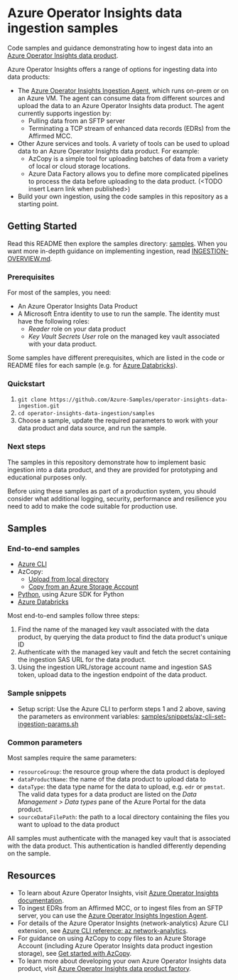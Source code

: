 # Azure Operator Insights data ingestion samples

Code samples and guidance demonstrating how to ingest data into an [Azure Operator Insights data product](https://learn.microsoft.com/en-us/azure/operator-insights/).

Azure Operator Insights offers a range of options for ingesting data into data products:

- The [Azure Operator Insights Ingestion Agent](https://learn.microsoft.com/en-us/azure/operator-insights/ingestion-agent-overview), which runs on-prem or on an Azure VM. The agent can consume data from different sources and upload the data to an Azure Operator Insights data product. The agent currently supports ingestion by:
  - Pulling data from an SFTP server
  - Terminating a TCP stream of enhanced data records (EDRs) from the Affirmed MCC.
- Other Azure services and tools. A variety of tools can be used to upload data to an Azure Operator Insights data product. For example:
  - AzCopy is a simple tool for uploading batches of data from a variety of local or cloud storage locations.
  - Azure Data Factory allows you to define more complicated pipelines to process the data before uploading to the data product.  (\<TODO insert Learn link when published>)
- Build your own ingestion, using the code samples in this repository as a starting point.

## Getting Started

Read this README then explore the samples directory: [samples](samples). When you want more in-depth guidance on implementing ingestion, read [INGESTION-OVERVIEW.md](INGESTION-OVERVIEW.md).

### Prerequisites

For most of the samples, you need:

- An Azure Operator Insights Data Product
- A Microsoft Entra identity to use to run the sample. The identity must have the following roles:
  - _Reader_ role on your data product
  - _Key Vault Secrets User_ role on the managed key vault associated with your data product.

Some samples have different prerequisites, which are listed in the code or README files for each sample (e.g. for [Azure Databricks](samples/end-to-end/azure-databricks/README.md)).

### Quickstart

1. `git clone https://github.com/Azure-Samples/operator-insights-data-ingestion.git`
2. `cd operator-insights-data-ingestion/samples`
3. Choose a sample, update the required parameters to work with your data product and data source, and run the sample.

### Next steps

The samples in this repository demonstrate how to implement basic ingestion into a data product, and they are provided for prototyping and educational purposes only.

Before using these samples as part of a production system, you should consider what additional logging, security, performance and resilience you need to add to make the code suitable for production use.

## Samples

### End-to-end samples

- [Azure CLI](samples/end-to-end/az-cli-aoi-ingestion.sh)
- AzCopy:
  - [Upload from local directory](samples/end-to-end/azcopy-aoi-ingestion-from-local.sh)
  - [Copy from an Azure Storage Account](samples/end-to-end/azcopy-aoi-ingestion-from-storage-account.sh)
- [Python](samples/end-to-end/python-aoi-ingestion.py), using Azure SDK for Python
- [Azure Databricks](samples/end-to-end/azure-databricks/README.md)

Most end-to-end samples follow three steps:

1. Find the name of the managed key vault associated with the data product, by querying the data product to find the data product's unique ID
2. Authenticate with the managed key vault and fetch the secret containing the ingestion SAS URL for the data product.
3. Using the ingestion URL/storage account name and ingestion SAS token, upload data to the ingestion endpoint of the data product.

### Sample snippets

- Setup script: Use the Azure CLI to perform steps 1 and 2 above, saving the parameters as environment variables: [samples/snippets/az-cli-set-ingestion-params.sh](samples/snippets/az-cli-set-ingestion-params.sh)

### Common parameters

Most samples require the same parameters:

- `resourceGroup`: the resource group where the data product is deployed
- `dataProductName`: the name of the data product to upload data to
- `dataType`: the data type name for the data to upload, e.g. `edr` or `pmstat`. The valid data types for a data product are listed on the _Data Management > Data types_ pane of the Azure Portal for the data product.
- `sourceDataFilePath`: the path to a local directory containing the files you want to upload to the data product

All samples must authenticate with the managed key vault that is associated with the data product. This authentication is handled differently depending on the sample.

## Resources

- To learn about Azure Operator Insights, visit [Azure Operator Insights documentation](https://learn.microsoft.com/en-us/azure/operator-insights/).
- To ingest EDRs from an Affirmed MCC, or to ingest files from an SFTP server, you can use the [Azure Operator Insights Ingestion Agent](https://learn.microsoft.com/en-us/azure/operator-insights/ingestion-agent-overview).
- For details of the Azure Operator Insights (network-analytics) Azure CLI extension, see [Azure CLI reference: az network-analytics](https://learn.microsoft.com/en-us/cli/azure/network-analytics?view=azure-cli-latest).
- For guidance on using AzCopy to copy files to an Azure Storage Account (including Azure Operator Insights data product ingestion storage), see [Get started with AzCopy](https://learn.microsoft.com/en-us/azure/storage/common/storage-use-azcopy-v10).
- To learn more about developing your own Azure Operator Insights data product, visit [Azure Operator Insights data product factory](https://learn.microsoft.com/en-us/azure/operator-insights/data-product-factory).
